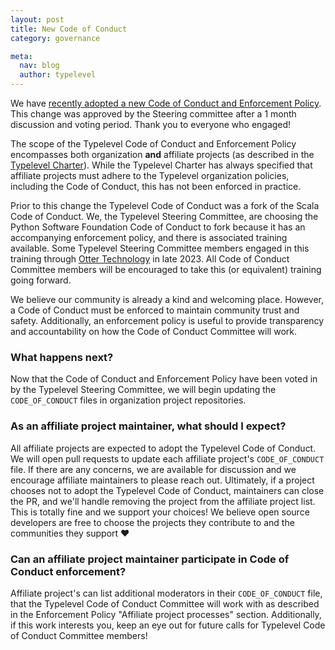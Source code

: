 ```yaml
---
layout: post
title: New Code of Conduct
category: governance

meta:
  nav: blog
  author: typelevel
---
```


We have [recently adopted a new Code of Conduct and Enforcement Policy](https://github.com/typelevel/governance/pull/129). This change was approved by the Steering committee after a 1 month discussion and voting period. Thank you to everyone who engaged! 

The scope of the Typelevel Code of Conduct and Enforcement Policy encompasses both organization **and** affiliate projects (as described in the [Typelevel Charter](https://github.com/typelevel/governance/blob/main/CHARTER.md)).
While the Typelevel Charter has always specified that affiliate projects must adhere to the Typelevel organization policies, including the Code of Conduct, this has not been enforced in practice.

Prior to this change the Typelevel Code of Conduct was a fork of the Scala Code of Conduct. We, the Typelevel Steering Committee, are choosing the Python Software Foundation Code of Conduct to fork because it has an accompanying enforcement policy, and there is associated training available. Some Typelevel Steering Committee members engaged in this training through [Otter Technology](https://otter.technology/code-of-conduct-training/) in late 2023. All Code of Conduct Committee members will be encouraged to take this (or equivalent) training going forward.

We believe our community is already a kind and welcoming place.
However, a Code of Conduct must be enforced to maintain community trust and safety.
Additionally, an enforcement policy is useful to provide transparency and accountability on how the Code of Conduct Committee will work.


### What happens next?
Now that the Code of Conduct and Enforcement Policy have been voted in by the Typelevel Steering Committee, we will begin updating the `CODE_OF_CONDUCT` files in organization project repositories.

### As an affiliate project maintainer, what should I expect?
All affiliate projects are expected to adopt the Typelevel Code of Conduct.
We will open pull requests to update each affiliate project's `CODE_OF_CONDUCT` file.
If there are any concerns, we are available for discussion and we encourage affiliate maintainers to please reach out.
Ultimately, if a project chooses not to adopt the Typelevel Code of Conduct, maintainers can close the PR, and we'll handle removing the project from the affiliate project list.
This is totally fine and we support your choices!
We believe open source developers are free to choose the projects they contribute to and the communities they support ♥

### Can an affiliate project maintainer participate in Code of Conduct enforcement?
Affiliate project's can list additional moderators in their `CODE_OF_CONDUCT` file, that the Typelevel Code of Conduct Committee will work with as described in the Enforcement Policy "Affiliate project processes" section.
Additionally, if this work interests you, keep an eye out for future calls for Typelevel Code of Conduct Committee members!

